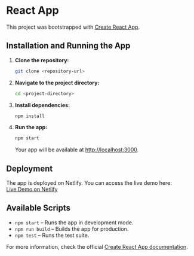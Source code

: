 # React App

This project was bootstrapped with [Create React App](https://github.com/facebook/create-react-app).

## Installation and Running the App

1. **Clone the repository:**
   ```bash
   git clone <repository-url>
   ```

2. **Navigate to the project directory:**
   ```bash
   cd <project-directory>
   ```

3. **Install dependencies:**
   ```bash
   npm install
   ```

4. **Run the app:**
   ```bash
   npm start
   ```
   Your app will be available at [http://localhost:3000](http://localhost:3000).

## Deployment

The app is deployed on Netlify. You can access the live demo here:  
[Live Demo on Netlify](https://reliable-semifreddo-890dc6.netlify.app/)

## Available Scripts

- `npm start` – Runs the app in development mode.
- `npm run build` – Builds the app for production.
- `npm test` – Runs the test suite.

For more information, check the official [Create React App documentation](https://facebook.github.io/create-react-app/docs/getting-started).
